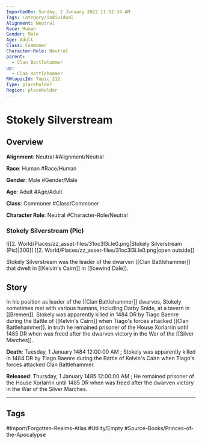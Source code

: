 ```yaml
---
ImportedOn: Sunday, 2 January 2022 11:52:34 AM
Tags: Category/Individual
Alignment: Neutral
Race: Human
Gender: Male
Age: Adult
Class: Commoner
Character-Role: Neutral
parent:
  - Clan Battlehammer
up:
  - Clan Battlehammer
RWtopicId: Topic_212
Type: placeholder
Region: placeholder
---
```

# Stokely Silverstream
## Overview
**Alignment**: Neutral
#Alignment/Neutral

**Race**: Human
#Race/Human

**Gender**: Male
#Gender/Male

**Age**: Adult
#Age/Adult

**Class**: Commoner
#Class/Commoner

**Character Role**: Neutral
#Character-Role/Neutral

### Stokely Silverstream (Pic)
![[2. World/Places/zz_asset-files/31oc3l3i.le0.png|Stokely Silverstream (Pic)|300]]
[[2. World/Places/zz_asset-files/31oc3l3i.le0.png|open outside]]

Stokely Silverstream was the leader of the dwarven [[Clan Battlehammer]] that dwelt in [[Kelvin's Cairn]] in [[Icewind Dale]].

## Story
In his position as leader of the [[Clan Battlehammer]] dwarves, Stokely sometimes met with various humans, including Darby Snide, at a tavern in [[Bremen]]. Stokely was apparently killed in 1484 DR by Tiago Baenre during the Battle of [[Kelvin's Cairn]] when Tiago's forces attacked [[Clan Battlehammer]]. in truth he remained prisoner of the House Xorlarrin until 1485 DR when was freed after the dwarven victory in the War of the [[Silver Marches]].

**Death**: Tuesday, 1 January 1484 12:00:00 AM ; Stokely was apparently killed in 1484 DR by Tiago Baenre during the Battle of Kelvin's Cairn when Tiago's forces attacked Clan Battlehammer.

**Released**: Thursday, 1 January 1485 12:00:00 AM ; He remained prisoner of the House Xorlarrin until 1485 DR when was freed after the dwarven victory in the War of the Silver Marches.


---
## Tags
#Import/Forgotten-Realms-Atlas #Utility/Empty #Source-Books/Princes-of-the-Apocalypse

